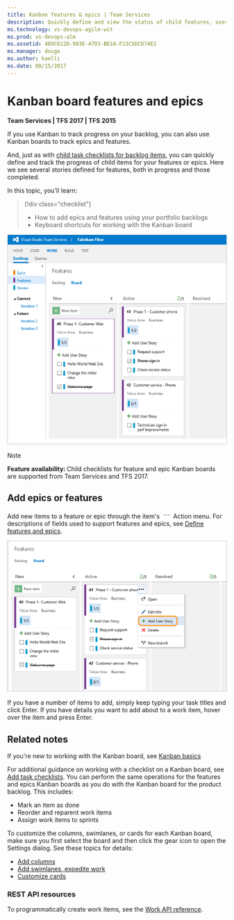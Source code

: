 ```yaml
---
title: Kanban features & epics | Team Services 
description: Quickly define and view the status of child features, user stories, or product backlog items when working in the Kanban features or epic boards in Visual Studio Team Services (VSTS)   
ms.technology: vs-devops-agile-wit
ms.prod: vs-devops-alm
ms.assetid: 489C612D-983E-47D3-BD1A-F13C5DCD74E2  
ms.manager: douge
ms.author: kaelli
ms.date: 08/15/2017
---
```



# Kanban board features and epics  


<b>Team Services | TFS 2017 | TFS 2015</b> 


If you use Kanban to track progress on your backlog, you can also use Kanban boards to track epics and features.  

And, just as with [child task checklists for backlog items](add-task-checklists.md), you can quickly define and track the progress of child items for your features or epics. Here we see several stories defined for features, both in progress and those completed.    

In this topic, you'll learn: 
> [!div class="checklist"] 
> * How to add epics and features using your portfolio backlogs    
> * Keyboard shortcuts for working with the Kanban board  


<img src="_img/features-with-stories.png" alt="Web portal, Features Kanban board with several user stories defined" style="border: 1px solid #CCCCCC;" />

>[!NOTE]  
><b>Feature availability: </b>Child checklists for feature and epic Kanban boards are supported from Team Services and TFS 2017.  

## Add epics or features    

Add new items to a feature or epic through the item's ![actions icon](../_img/icons/actions-icon.png) Action menu. For descriptions of fields used to support features and epics, see [Define features and epics](../backlogs/define-features-epics.md). 

<img src="_img/features-add-story.png" alt="Web portal, Feature Kanban board, Open the context menu of a feature to add a story" style="border: 1px solid #CCCCCC;" /> 


If you have a number of items to add, simply keep typing your task titles and click Enter. If you have details you want to add about to a work item, hover over the item and press Enter.  
 

## Related notes

If you're new to working with the Kanban board, see [Kanban basics](kanban-basics.md)

For additional guidance on working with a checklist on a Kanban board, see [Add task checklists](add-task-checklists.md). You can perform the same operations for the features and epics Kanban boards as you do with the Kanban board for the product backlog. This includes:    

- Mark an item as done  
- Reorder and reparent work items  
- Assign work items to sprints   

To customize the columns, swimlanes, or cards for each Kanban board, make sure you first select the board and then click the gear icon to open the Settings dialog. See these topics for details: 

* [Add columns](add-columns.md)  
* [Add swimlanes, expedite work](expedite-work.md)   
* [Customize cards](../customize/customize-cards.md)  


### REST API resources
To programmatically create work items, see the [Work API reference](https://www.visualstudio.com/en-us/integrate/api/wit/batch).  
